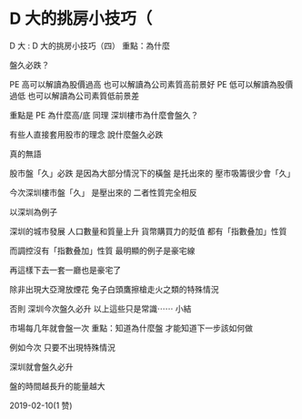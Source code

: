 # D 大的挑房小技巧（

D 大 : D 大的挑房小技巧（四） 重點：為什麼

盤久必跌？

PE 高可以解讀為股價過高 也可以解讀為公司素質高前景好 PE 低可以解讀為股價過低 也可以解讀為公司素質低前景差

重點是 PE 為什麼高/底 同理 深圳樓市為什麼會盤久？

有些人直接套用股市的理念 說什麼盤久必跌

真的無語

股市盤「久」必跌 是因為大部分情況下的橫盤 是托出來的 壓市吸籌很少會「久」

今次深圳樓市盤「久」 是壓出來的 二者性質完全相反

以深圳為例子

深圳的城市發展 人口數量和質量上升 貨幣購買力的貶值 都有「指數叠加」性質

而調控沒有「指數叠加」性質 最明顯的例子是豪宅線

再這樣下去一套一廳也是豪宅了

除非出現大亞灣放煙花 兔子白頭鷹擦槍走火之類的特殊情況

否則 深圳今次盤久必升 以上這些只是常識⋯⋯ 小結

市場每几年就會盤一次 重點：知道為什麼盤 才能知道下一步該如何做

例如今次 只要不出現特殊情況

深圳就會盤久必升

盤的時間越長升的能量越大

2019-02-10(1 赞)